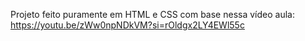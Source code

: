 Projeto feito puramente em HTML e CSS com base nessa vídeo aula: https://youtu.be/zWw0npNDkVM?si=rOldgx2LY4EWl55c
